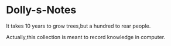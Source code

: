 # Dolly-s-Notes
It takes 10 years to grow trees,but a hundred to rear people.

Actually,this collection is meant to record knowledge in computer.
